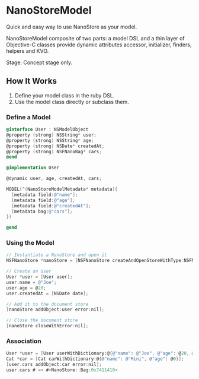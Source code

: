 NanoStoreModel
==============

Quick and easy way to use NanoStore as your model. 

NanoStoreModel composite of two parts: a model DSL and a thin layer of Objective-C classes provide dynamic attributes accessor, initializer, finders, helpers and KVO.

Stage: Concept stage only.

## How It Works

1. Define your model class in the ruby DSL.
2. Use the model class directly or subclass them.

### Define a Model

```objective-c
@interface User : NSModelObject
@property (strong) NSString* user;
@property (strong) NSString* age;
@property (strong) NSDate* createdAt;
@property (strong) NSFNanoBag* cars;
@end

@implementation User

@dynamic user, age, createdAt, cars;

MODEL(^(NanoStoreModelMetadata* metadata){
  [metadata field:@"name"];
  [metadata field:@"age"];
  [metadata field:@"createdAt"];
  [metadata bag:@"cars"];
})

@end
```

### Using the Model

```objective-c
// Instantiate a NanoStore and open it
NSFNanoStore *nanoStore = [NSFNanoStore createAndOpenStoreWithType:NSFMemoryStoreType path:nil error:nil];

// Create an User
User *user = [User user];
user.name = @"Joe";
user.age = @20;
user.createdAt = [NSDate date];

// Add it to the document store
[nanoStore addObject:user error:nil];

// Close the document store
[nanoStore closeWithError:nil];
```

### Association

```objective-c
User *user = [User userWithDictionary:@{@"name": @"Joe", @"age": @20, @"createdAt": [NSDate date]}];
Cat *car = [Cat carWithDictionary:@{@"name": @"Mini", @"age": @0}];
[user.cars addObject:car error:nil];
user.cars # => #<NanoStore::Bag:0x7411410> 
```

